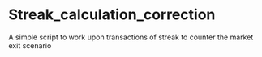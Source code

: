 # Streak_calculation_correction
A simple script to work upon transactions of streak to counter the market exit scenario
